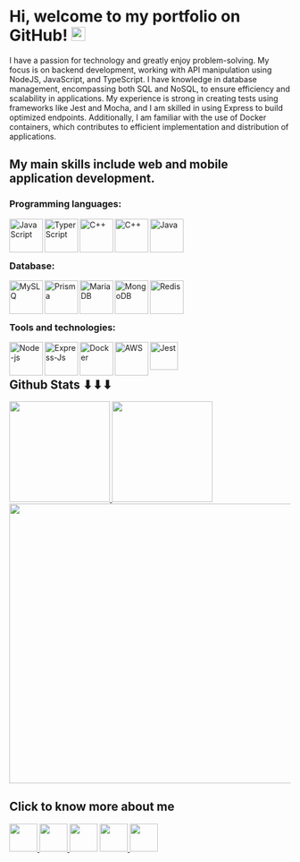 # Hi, welcome to my portfolio on GitHub! <img src="https://media.giphy.com/media/hvRJCLFzcasrR4ia7z/giphy.gif" width="25px">

 I have a passion for technology and greatly enjoy problem-solving. My focus is on backend development, working with API manipulation using NodeJS, JavaScript, and TypeScript. I have knowledge in database management, encompassing both SQL and NoSQL, to ensure efficiency and scalability in applications. My experience is strong in creating tests using frameworks like Jest and Mocha, and I am skilled in using Express to build optimized endpoints. Additionally, I am familiar with the use of Docker containers, which contributes to efficient implementation and distribution of applications.

## My main skills include web and mobile application development.

### Programming languages:
  <img align="left" alt="JavaScript" height="60" width="60" src="https://img.icons8.com/color/javascript" />
  <img align="left" alt="TyperScript" height="60" width="60" src="https://img.icons8.com/color/typescript" />
  <img align="left" alt="C++" height="60" width="60" src="https://img.icons8.com/color/c-plus-plus-logo" />
  <img align="left" alt="C++" height="60" width="60" src="https://img.icons8.com/color/python" />
  <img align="left" alt="Java" height="60" width="60" src="https://img.icons8.com/color/java-coffee-cup-logo" />
  <br>
  <br>
  <br>

### Database:
  <img align="left" alt="MySLQ" height="60" width="60" src="https://img.icons8.com/color/mysql" />
  <img align="left" alt="Prisma" height="60" width="60" src="https://img.icons8.com/color/prisma-orm" />
  <img align="left" alt="MariaDB" height="60" width="60" src="https://img.icons8.com/color/maria-db" />
  <img align="left" alt="MongoDB" height="60" width="60" src="https://img.icons8.com/color/mongodb" />
  <img align="left" alt="Redis" height="60" width="60" src="https://img.icons8.com/color/redis" />
  <br>
  <br>
  <br>

### Tools and technologies:
 <img align="left" alt="Node-js" height="60" width="60" src="https://img.icons8.com/color/nodejs" />
 <img align="left" alt="Express-Js" height="60" width="60" src="https://img.icons8.com/color/express-js" />
 <img align="left" alt="Docker" height="60" width="60" src="https://img.icons8.com/color/docker" />
 <img align="left" alt="AWS" height="60" width="60" src="https://img.icons8.com/color/amazon-web-services" />
 <img align="left" alt="Jest" height="50" width="50" src="https://cdn.jsdelivr.net/gh/devicons/devicon/icons/jest/jest-plain.svg" />


<br>
<br>

 ## Github Stats ⬇⬇⬇

<div align="left" target="_blank">
  <a href="https://github-readme-stats.vercel.app/api?username=jpmoreiradev&show_icons=True&theme=dracula&include_all_commits=true&count_private=true" target="_blank"> <img height="180em" src="https://github-readme-stats.vercel.app/api?username=jpmoreiradev&show_icons=True&theme=dracula&include_all_commits=true&count_private=true"/> </a>
  <a href="https://github-readme-stats.vercel.app/api/top-langs/?username=jpmoreiradev&layout=compact&langs_count=6&theme=dracula" target="_blank"> <img height="180em" src="https://github-readme-stats.vercel.app/api/top-langs/?username=jpmoreiradev&layout=compact&langs_count=6&theme=dracula"/> </a>

</div>
  </div>
    <a href="https://wakatime.com/share/@81f81130-04c5-4bbb-8ca5-00deb55f82ee/42df2e11-cb1f-47cf-ac2e-f7cb7aa925ef.svg" target="_blank">
    <img align="center" height="500" width="792" src="https://wakatime.com/share/@81f81130-04c5-4bbb-8ca5-00deb55f82ee/55d414e7-20ff-4064-a9a7-c7bad2f32307.svg">
    </a>
  <div >
  <h2> Click to know more about me </h2>
  <a href="https://www.youtube.com/channel/UCK2deOyGLojnZF9fHzngr6g" target="_blank"><img src="https://img.icons8.com/plasticine/100/000000/youtube.png" height="50"> </a>
  <a href="https://www.instagram.com/jpmoreira_aq/" target="_blank"><img src="https://img.icons8.com/plasticine/100/000000/instagram.png" height="50"> </a>
  <a href="https://www.linkedin.com/in/jo%C3%A3o-pedro-moreira-455b79203/"><img  src="https://img.icons8.com/plasticine/100/000000/linkedin.png" height="50"></a>
   <a href="https://wa.me/5588997307495" target="_blank"><img src="https://img.icons8.com/plasticine/100/000000/whatsapp.png" height="50"> </a>
  <a href="mailto:jp02120123@gmail.com" target="_blank" rel="noopener noreferrer"><img src="https://img.icons8.com/plasticine/100/000000/gmail.png" height="50" /></a>
  </div>
